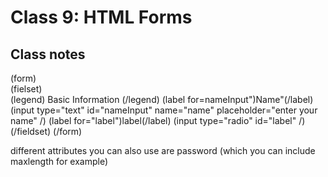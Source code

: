 # Class 9: HTML Forms

## Class notes
(form)  
    (fielset)  
        (legend) Basic Information (/legend)
        (label for=nameInput")Name"(/label)
        (input type="text" id="nameInput" name="name" placeholder="enter your name" /)
        (label for="label")label(/label)
        (input type="radio" id="label" /)
    (/fieldset)
(/form)

different attributes you can also use are password (which you can include maxlength for example)

